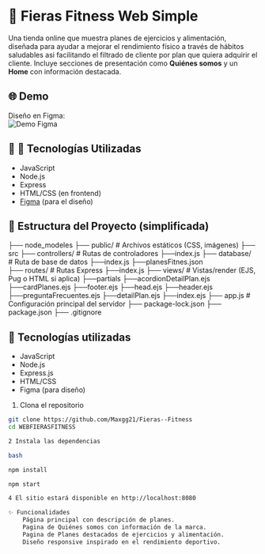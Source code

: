 # 🐯 Fieras Fitness Web Simple

Una tienda online que muestra planes de ejercicios y alimentación, diseñada para ayudar a mejorar el rendimiento físico a través de hábitos saludables asi facilitando el filtrado de cliente por plan que quiera adquirir el cliente.
Incluye secciones de presentación como **Quiénes somos** y un **Home** con información destacada.

## 🌐 Demo

Diseño en Figma:  
![Demo Figma](https://fieras-fitness.onrender.com/)  

## 🚀 🧱  Tecnologías Utilizadas

- JavaScript
- Node.js
- Express
- HTML/CSS (en frontend)
- [Figma](https://figma.com) (para el diseño)

## 📂 Estructura del Proyecto (simplificada)

├── node_modeles
├── public/ # Archivos estáticos (CSS, imágenes) 
├── src
    ├── controllers/ # Rutas de controladores 
        ├──index.js
    ├── database/ # Ruta de base de datos
        ├──index.js
        ├──planesFitnes.json  
    ├── routes/ # Rutas Express
        ├──index.js 
    ├── views/ # Vistas/render (EJS, Pug o HTML si aplica)
        ├──partials
            ├──acordionDetailPlan.ejs
            ├──cardPlanes.ejs
            ├──footer.ejs
            ├──head.ejs
            ├──header.ejs
            ├──preguntaFrecuentes.ejs
        ├──detailPlan.ejs
        ├──index.ejs
    ├── app.js # Configuración principal del servidor
├── package-lock.json
├── package.json
├── .gitignore

## 🧰 Tecnologías utilizadas

- JavaScript
- Node.js
- Express.js
- HTML/CSS
- Figma (para diseño)

1. Clona el repositorio
```bash
git clone https://github.com/Maxgg21/Fieras--Fitness
cd WEBFIERASFITNESS

2 Instala las dependencias

bash

npm install

npm start

4 El sitio estará disponible en http://localhost:8080

✨ Funcionalidades
    Página principal con descripción de planes.
    Pagina de Quiénes somos con información de la marca.
    Pagina de Planes destacados de ejercicios y alimentación.
    Diseño responsive inspirado en el rendimiento deportivo.